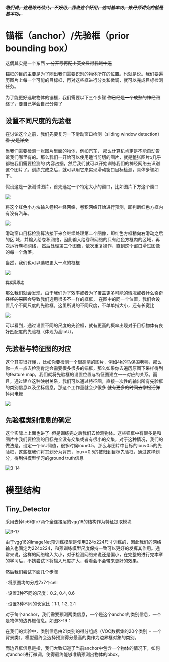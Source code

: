 ***~~塔们说，这是练死劲儿，不好用，我说这个好用，这叫基本功，炼丹师讲究的就是基本功。~~***

# 锚框（anchor）/先验框（prior bounding box）
这俩其实是一个东西 ~~，分开写再配上英文显得我贼牛逼~~

锚框的目的主要是为了圈出我们需要识别的物体所在的位置。也就是说。我们要遍历图片上每一个可能的目标框，再对这些框进行分类和微调，就可以完成目标检测任务。

为了能更好选取物体的锚框，我们需要以下三个步骤 ~~你已经是一个成熟的神经网络了，要自己学会自己分类了~~

## 设置不同尺度的先验框
在讨论这个之前，我们先要复习一下滑动窗口检测（sliding window detection）~~看 又是洋文~~

当我们需要检测一张图片里面的物体，例如汽车， 那么计算机肯定是不能自动告诉我们哪里有的。那么我们一开始可以使用适当剪切的图片，就是整张图片𝑥几乎都被我们需要检测的
内容占据，然后我们就可以开始训练我们的神经网络去识别这个图片了。训练完成之后，就可以用它来实现滑动窗口目标检测，具体步骤如下。

假设这是一张测试图片，首先选定一个特定大小的窗口，比如图片下方这个窗口

![](https://user-images.githubusercontent.com/55370336/102685357-0e83c900-421b-11eb-8766-5387e2a89f2c.png)

将这个红色小方块输入卷积神经网络，卷积网络开始进行预测，即判断红色方框内有没有汽车。

![](https://user-images.githubusercontent.com/55370336/102685421-64f10780-421b-11eb-92ea-09e9e8462b6c.png)

滑动窗口目标检测算法接下来会继续处理第二个图像，即红色方框稍向右滑动之后的区 域，并输入给卷积网络，因此输入给卷积网络的只有红色方框内的区域，再次运行卷积网络， 然后处理第三个图像，依次重复操作，直到这个窗口滑过图像的每一个角落。

当然，我们也可以选取更大一点的框框

![](https://user-images.githubusercontent.com/55370336/102685428-6d494280-421b-11eb-9d46-08eb40164af7.png)

~~`我爱吴恩达`~~

那么我们就会发现，由于我们为了效率或者为了覆盖更多可能的情况~~或者什么奇奇怪怪的原因~~会导致我们选用很多不一样的框框，
在图中的同一个位置，我们会设置几个不同尺度的先验框。这里所说的不同尺度，不单单指大小，还有长宽比

![](https://user-images.githubusercontent.com/55370336/102685356-0b88d880-421b-11eb-8c56-af873b68b8db.png)

可以看到，通过设置不同的尺度的先验框，就有更高的概率出现对于目标物体有良好匹配度的先验框（体现为高IoU）。

## 先验框与特征图的对应

这个其实很好懂，，比如你要检测一个很高清的图片，例如4k的~~马保国老师~~，那么你一点一点去检测肯定会需要很多很多的锚框，那么如果你去遍历原图下采样得到的feature map，我们就将先验框的设置位置与特征图建立一一对应的关系。而且，通过建立这种映射关系，我们可以通过特征图，直接一次性的输出所有先验框的类别信息以及坐标信息，那这个工作量就会少很多 ~~就有更多的时间去学松活弹抖闪电鞭~~

![](https://user-images.githubusercontent.com/55370336/102685561-a8984100-421c-11eb-8736-82a955e5a18b.png)

## 先验框类别信息的确定

这个实际上上面也讲了··但是训练完之后我们去检测物体。这些锚框中有很多是和图片中我们要检测的目标完全没有交集或者有很小的交集，对于这种情况，我们的做法是，设定一个IoU阈值，很多时候iou=0.5，那么与图片中目标的iou<0.5的先验框，这些框我们将其划分为背景，Iou>=0.5的被归到目标先验框，通过这样划分，得到供模型学习的ground truth信息

![3-14](https://user-images.githubusercontent.com/55370336/102685685-64f20700-421d-11eb-9bca-7a002b1a77d0.png)

# 模型结构

## Tiny_Detector

采用去掉fc6和fc7两个全连接层的vgg16的结构作为特征提取模块

![3-17](https://user-images.githubusercontent.com/55370336/102685741-bbf7dc00-421d-11eb-9bf6-d66ed686edb2.png)

由于vgg16的ImageNet预训练模型是使用224x224尺寸训练的，因此我们的网络输入也固定为224x224，和预训练模型尺度保持一致可以更好的发挥其作用。通常来说，这样的网络输入大小，对于检测网络来说还是偏小，在完整的进行完本章的学习后，不妨尝试下将输入尺度扩大，看看会不会带来更好的效果。

然后我们尝试下面几个步骤


· 将原图均匀分成7x7个cell

· 设置3种不同的尺度：0.2, 0.4, 0.6

· 设置3种不同的长宽比：1:1, 1:2, 2:1

对于每个anchor，我们需要预测两类信息，一个是这个anchor的类别信息，一个是物体的边界框信息。如图3-19：

在我们的实验中，类别信息由21类别的得分组成（VOC数据集的20个类别 + 一个背景类），模型最终会选择预测得分最高的类作为边界框对象的类别。

而边界框信息是指，我们大致知道了当前anchor中包含一个物体的情况下，如何对anchor进行微调，使得最终能够准确预测出物体的bbox。

